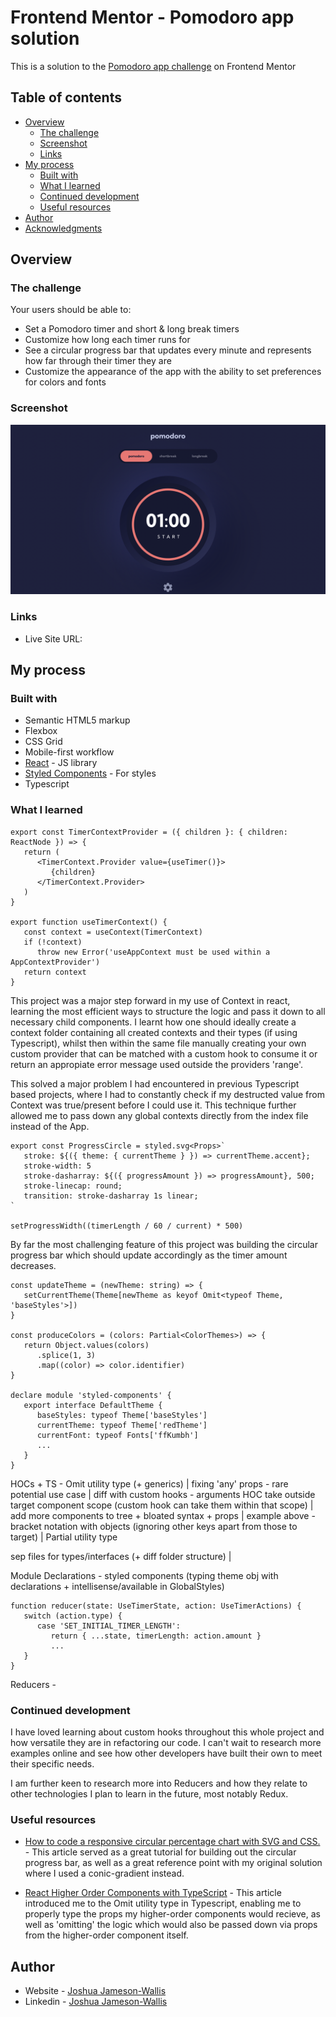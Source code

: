 # Frontend Mentor - Pomodoro app solution

This is a solution to the [Pomodoro app challenge](https://www.frontendmentor.io/challenges/pomodoro-app-KBFnycJ6G) on Frontend Mentor

## Table of contents

-  [Overview](#overview)
   -  [The challenge](#the-challenge)
   -  [Screenshot](#screenshot)
   -  [Links](#links)
-  [My process](#my-process)
   -  [Built with](#built-with)
   -  [What I learned](#what-i-learned)
   -  [Continued development](#continued-development)
   -  [Useful resources](#useful-resources)
-  [Author](#author)
-  [Acknowledgments](#acknowledgments)

## Overview

### The challenge

Your users should be able to:

-  Set a Pomodoro timer and short & long break timers
-  Customize how long each timer runs for
-  See a circular progress bar that updates every minute and represents how far through their timer they are
-  Customize the appearance of the app with the ability to set preferences for colors and fonts

### Screenshot

![](./screenshot.png)

### Links

-  Live Site URL:

## My process

### Built with

-  Semantic HTML5 markup
-  Flexbox
-  CSS Grid
-  Mobile-first workflow
-  [React](https://reactjs.org/) - JS library
-  [Styled Components](https://styled-components.com/) - For styles
-  Typescript

### What I learned

```tsx
export const TimerContextProvider = ({ children }: { children: ReactNode }) => {
   return (
      <TimerContext.Provider value={useTimer()}>
         {children}
      </TimerContext.Provider>
   )
}

export function useTimerContext() {
   const context = useContext(TimerContext)
   if (!context)
      throw new Error('useAppContext must be used within a AppContextProvider')
   return context
}
```

This project was a major step forward in my use of Context in react, learning the most efficient ways to structure the logic and pass it down to all necessary child components. I learnt how one should ideally create a context folder containing all created contexts and their types (if using Typescript), whilst then within the same file manually creating your own custom provider that can be matched with a custom hook to consume it or return an appropiate error message used outside the providers 'range'.

This solved a major problem I had encountered in previous Typescript based projects, where I had to constantly check if my destructed value from Context was true/present before I could use it. This technique further allowed me to pass down any global contexts directly from the index file instead of the App.

```tsx
export const ProgressCircle = styled.svg<Props>`
   stroke: ${({ theme: { currentTheme } }) => currentTheme.accent};
   stroke-width: 5
   stroke-dasharray: ${({ progressAmount }) => progressAmount}, 500;
   stroke-linecap: round;
   transition: stroke-dasharray 1s linear;
`

setProgressWidth((timerLength / 60 / current) * 500)
```

By far the most challenging feature of this project was building the circular progress bar which should update accordingly as the timer amount decreases.

```tsx
const updateTheme = (newTheme: string) => {
   setCurrentTheme(Theme[newTheme as keyof Omit<typeof Theme, 'baseStyles'>])
}

const produceColors = (colors: Partial<ColorThemes>) => {
   return Object.values(colors)
      .splice(1, 3)
      .map((color) => color.identifier)
}

declare module 'styled-components' {
   export interface DefaultTheme {
      baseStyles: typeof Theme['baseStyles']
      currentTheme: typeof Theme['redTheme']
      currentFont: typeof Fonts['ffKumbh']
      ...
   }
}
```

HOCs + TS - Omit utility type (+ generics) | fixing 'any' props - rare potential use case | diff with custom hooks - arguments HOC take outside target component scope (custom hook can take them within that scope) | add more components to tree + bloated syntax + props | example above - bracket notation with objects (ignoring other keys apart from those to target) | Partial utility type

sep files for types/interfaces (+ diff folder structure) |

Module Declarations - styled components (typing theme obj with declarations + intellisense/available in GlobalStyles)

```tsx
function reducer(state: UseTimerState, action: UseTimerActions) {
   switch (action.type) {
      case 'SET_INITIAL_TIMER_LENGTH':
         return { ...state, timerLength: action.amount }
         ...
   }
}
```

Reducers -

### Continued development

I have loved learning about custom hooks throughout this whole project and how versatile they are in refactoring our code. I can't wait to research more examples online and see how other developers have built their own to meet their specific needs.

I am further keen to research more into Reducers and how they relate to other technologies I plan to learn in the future, most notably Redux.

### Useful resources

-  [How to code a responsive circular percentage chart with SVG and CSS.](https://medium.com/@pppped/how-to-code-a-responsive-circular-percentage-chart-with-svg-and-css-3632f8cd7705) - This article served as a great tutorial for building out the circular progress bar, as well as a great reference point with my original solution where I used a conic-gradient instead.

-  [React Higher Order Components with TypeScript](https://isamatov.com/react-hoc-typescript/) - This article introduced me to the Omit utility type in Typescript, enabling me to properly type the props my higher-order components would recieve, as well as 'omitting' the logic which would also be passed down via props from the higher-order component itself.

## Author

-  Website - [Joshua Jameson-Wallis](https://joshuajamesonwallis.com)
-  Linkedin - [Joshua Jameson-Wallis]()
